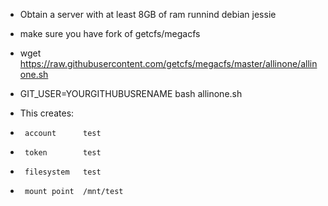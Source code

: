 - Obtain a server with at least 8GB of ram runnind debian jessie
- make sure you have fork of getcfs/megacfs
- wget https://raw.githubusercontent.com/getcfs/megacfs/master/allinone/allinone.sh
- GIT_USER=YOURGITHUBUSRENAME bash allinone.sh

- This creates:
-      account      test
-      token        test
-      filesystem   test
-      mount point  /mnt/test
